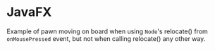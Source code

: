 JavaFX
========

Example of pawn moving on board when using `Node`'s relocate() from `onMousePressed` event, but not when calling relocate() any other way.
